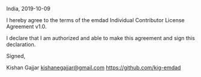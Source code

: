 India, 2019-10-09

I hereby agree to the terms of the emdad Individual Contributor License
Agreement v1.0.

I declare that I am authorized and able to make this agreement and sign this
declaration.

Signed,

Kishan Gajjar kishanegajjar@gmail.com https://github.com/kig-emdad
